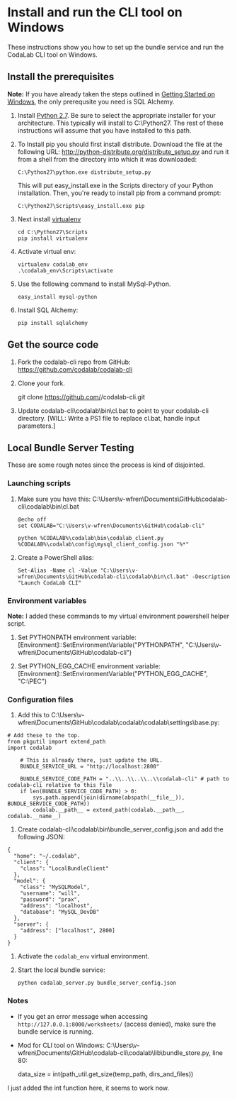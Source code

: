 # Install and run the CLI tool on Windows
These instructions show you how to set up the bundle service and run the CodaLab CLI tool on Windows.

## Install the prerequisites
**Note:** If you have already taken the steps outlined in [Getting Started on Windows](https://github.com/codalab/codalab/wiki/Dev_Getting-Started-on-Windows), the only prerequsite you need is SQL Alchemy.

1. Install [Python 2.7](http://www.python.org/download/). Be sure to select the appropriate installer for your architecture. This typically will install to C:\Python27. The rest of these instructions will assume that you have installed to this path.

1. To Install pip you should first install distribute. Download the file at the following URL:
   http://python-distribute.org/distribute_setup.py and run it from a shell from the directory into which it was downloaded:

    ```
    C:\Python27\python.exe distribute_setup.py
    ```

    This will put easy_install.exe in the Scripts directory of your Python installation. Then, you're ready to install pip from a command prompt:
    ```
    C:\Python27\Scripts\easy_install.exe pip
    ```

1. Next install [virtualenv](http://www.virtualenv.org/)

    ```
    cd C:\Python27\Scripts
    pip install virtualenv
    ```
1. Activate virtual env:
    
    ```
    virtualenv codalab_env
    .\codalab_env\Scripts\activate
    ```

1. Use the following command to install MySql-Python.

    `easy_install mysql-python`

1. Install SQL Alchemy:
    
    `pip install sqlalchemy`

## Get the source code
1. Fork the codalab-cli repo from GitHub: https://github.com/codalab/codalab-cli
1. Clone your fork.

    git clone https://github.com/<username>/codalab-cli.git


1. Update codalab-cli\codalab\bin\cl.bat to point to your codalab-cli directory.
[WILL: Write a PS1 file to replace cl.bat, handle input parameters.]

## Local Bundle Server Testing
These are some rough notes since the process is kind of disjointed.

### Launching scripts
1. Make sure you have this: C:\Users\v-wfren\Documents\GitHub\codalab-cli\codalab\bin\cl.bat

    ```
    @echo off
    set CODALAB="C:\Users\v-wfren\Documents\GitHub\codalab-cli"
    
    python %CODALAB%\codalab\bin\codalab_client.py %CODALAB%\codalab\config\mysql_client_config.json "%*"
    ```

1. Create a PowerShell alias:

    ```
    Set-Alias -Name cl -Value "C:\Users\v-wfren\Documents\GitHub\codalab-cli\codalab\bin\cl.bat" -Description "Launch CodaLab CLI"
    ```
### Environment variables
**Note:** I added these commands to my virtual environment powershell helper script.
1. Set PYTHONPATH environment variable:
    [Environment]::SetEnvironmentVariable("PYTHONPATH", "C:\Users\v-wfren\Documents\GitHub\codalab-cli")

1. Set PYTHON_EGG_CACHE environment variable:
    [Environment]::SetEnvironmentVariable("PYTHON_EGG_CACHE", "C:\PEC")

### Configuration files
1. Add this to C:\Users\v-wfren\Documents\GitHub\codalab\codalab\codalab\settings\base.py:

```
# Add these to the top.
from pkgutil import extend_path
import codalab

    # This is already there, just update the URL.
    BUNDLE_SERVICE_URL = "http://localhost:2800"
    
    BUNDLE_SERVICE_CODE_PATH = "..\\..\\..\\..\\codalab-cli" # path to codalab-cli relative to this file
    if len(BUNDLE_SERVICE_CODE_PATH) > 0:
        sys.path.append(join(dirname(abspath(__file__)), BUNDLE_SERVICE_CODE_PATH))
        codalab.__path__ = extend_path(codalab.__path__, codalab.__name__)
```

1. Create codalab-cli\codalab\bin\bundle_server_config.json and add the following JSON:
```
{
  "home": "~/.codalab",
  "client": {
    "class": "LocalBundleClient"
  },
  "model": {
    "class": "MySQLModel",
    "username": "will",
    "password": "prax",
    "address": "localhost",
    "database": "MySQL_DevDB"
  },
  "server": {
    "address": ["localhost", 2800]
  }
}
```

1. Activate the `codalab_env` virtual environment.
1. Start the local bundle service:

    `python codalab_server.py bundle_server_config.json`

### Notes
- If you get an error message when accessing `http://127.0.0.1:8000/worksheets/` (access denied), make sure the bundle service is running.

- Mod for CLI tool on Windows:
C:\Users\v-wfren\Documents\GitHub\codalab-cli\codalab\lib\bundle_store.py, line 80:

    data_size = int(path_util.get_size(temp_path, dirs_and_files))

I just added the int function here, it seems to work now.
